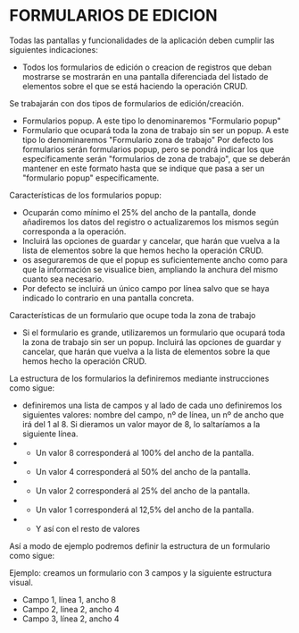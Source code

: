 FORMULARIOS DE EDICION
==============================
Todas las pantallas y funcionalidades de la aplicación deben cumplir las siguientes indicaciones:
- Todos los formularios de edición o creacion de registros que deban mostrarse se mostrarán en una pantalla diferenciada del listado de elementos sobre el que se está haciendo la operación CRUD.

Se trabajarán con dos tipos de formularios de edición/creación. 
- Formularios popup. A este tipo lo denominaremos "Formulario popup"
- Formulario que ocupará toda la zona de trabajo sin ser un popup. A este tipo lo denominaremos "Formulario zona de trabajo"
Por defecto los formularios serán formularios popup, pero se pondrá indicar los que específicamente serán "formularios de zona de trabajo", que se deberán mantener en este formato hasta que se indique que pasa a ser un "formulario popup" específicamente.

Características de los formularios popup:
- Ocuparán como mínimo el 25% del ancho de la pantalla, donde añadiremos los datos del registro o actualizaremos los mismos según corresponda a la operación. 
- Incluirá las opciones de guardar y cancelar, que harán que vuelva a la lista de elementos sobre la que hemos hecho la operación CRUD. 
- os aseguraremos de que el popup es suficientemente ancho como para que la información se visualice bien, ampliando la anchura del mismo cuanto sea necesario.
- Por defecto se incluirá un único campo por línea salvo que se haya indicado lo contrario en una pantalla concreta.

Características de un formulario que ocupe toda la zona de trabajo
- Si el formulario es grande, utilizaremos un formulario que ocupará toda la zona de trabajo sin ser un popup. Incluirá las opciones de guardar y cancelar, que harán que vuelva a la lista de elementos sobre la que hemos hecho la operación CRUD.

La estructura de los formularios la definiremos mediante instrucciones como sigue:
- definiremos una lista de campos y al lado de cada uno definiremos los siguientes valores: nombre del campo, nº de línea, un nº de ancho que irá del 1 al 8. Si dieramos un valor mayor de 8, lo saltaríamos a la siguiente línea.
- - Un valor 8 corresponderá al 100% del ancho de la pantalla.
- - Un valor 4 corresponderá al 50% del ancho de la pantalla.
- - Un valor 2 corresponderá al 25% del ancho de la pantalla.
- - Un valor 1 corresponderá al 12,5% del ancho de la pantalla.
- - Y así con el resto de valores

Así a modo de ejemplo podremos definir la estructura de un formulario como sigue:

Ejemplo: creamos un formulario con 3 campos y la siguiente estructura visual.
- Campo 1, línea 1, ancho 8
- Campo 2, linea 2, ancho 4
- Campo 3, línea 2, ancho 4

